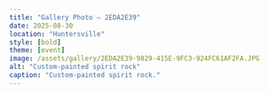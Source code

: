 ```yaml
---
title: "Gallery Photo – 2EDA2E39"
date: 2025-08-30
location: "Huntersville"
style: [bold]
theme: [event]
image: /assets/gallery/2EDA2E39-9829-415E-9FC3-924FC61AF2FA.JPG
alt: "Custom-painted spirit rock"
caption: "Custom-painted spirit rock."
---
```


